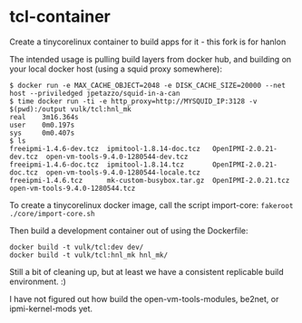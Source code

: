 tcl-container
=============

Create a tinycorelinux container to build apps for it - this fork is for hanlon

The intended usage is pulling build layers from docker hub, and building on your local docker host (using a squid proxy somewhere):

```
$ docker run -e MAX_CACHE_OBJECT=2048 -e DISK_CACHE_SIZE=20000 --net host --priviledged jpetazzo/squid-in-a-can
$ time docker run -ti -e http_proxy=http://MYSQUID_IP:3128 -v $(pwd):/output vulk/tcl:hnl_mk
real    3m16.364s
user    0m0.197s
sys     0m0.407s
$ ls
freeipmi-1.4.6-dev.tcz  ipmitool-1.8.14-doc.tcz   OpenIPMI-2.0.21-dev.tcz  open-vm-tools-9.4.0-1280544-dev.tcz
freeipmi-1.4.6-doc.tcz  ipmitool-1.8.14.tcz       OpenIPMI-2.0.21-doc.tcz  open-vm-tools-9.4.0-1280544-locale.tcz
freeipmi-1.4.6.tcz      mk-custom-busybox.tar.gz  OpenIPMI-2.0.21.tcz      open-vm-tools-9.4.0-1280544.tcz

```

To create a tinycorelinux docker image, call the script import-core:
```fakeroot ./core/import-core.sh```

Then build a development container out of using the Dockerfile:

```
docker build -t vulk/tcl:dev dev/
docker build -t vulk/tcl:hnl_mk hnl_mk/
```

Still a bit of cleaning up, but at least we have a consistent replicable build environment. :)

I have not figured out how build the open-vm-tools-modules, be2net, or ipmi-kernel-mods yet.